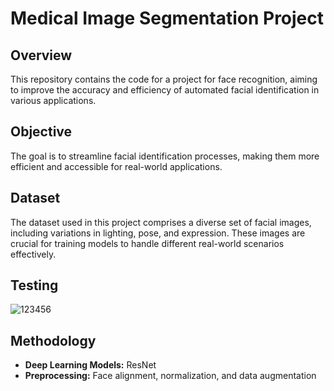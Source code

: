 # Medical Image Segmentation Project

## Overview

This repository contains the code for a project for face recognition, aiming to improve the accuracy and efficiency of automated facial identification in various applications.

## Objective

The goal is to streamline facial identification processes, making them more efficient and accessible for real-world applications.

## Dataset

The dataset used in this project comprises a diverse set of facial images, including variations in lighting, pose, and expression. These images are crucial for training models to handle different real-world scenarios effectively.


## Testing

![123456](https://github.com/user-attachments/assets/47a93cd5-a8bf-4a99-9030-04985085f4b5)

## Methodology
- **Deep Learning Models:** ResNet
- **Preprocessing:** Face alignment, normalization, and data augmentation
